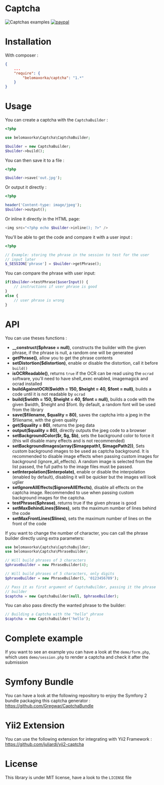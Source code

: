 Captcha
=======

![Captchas examples](http://gregwar.com/captchas.png)
[![paypal](https://www.paypalobjects.com/en_US/i/btn/btn_donateCC_LG.gif)](https://www.paypal.com/cgi-bin/webscr?cmd=_s-xclick&hosted_button_id=YUXRLWHQSWS6L)

Installation
============

With composer :

``` json
{
    ...
    "require": {
        "belomaxorka/captcha": "1.*"
    }
}
```

Usage
=====

You can create a captcha with the `CaptchaBuilder` :

```php
<?php

use belomaxorka\Captcha\CaptchaBuilder;

$builder = new CaptchaBuilder;
$builder->build();
```

You can then save it to a file :

```php
<?php

$builder->save('out.jpg');
```

Or output it directly :

```php
<?php

header('Content-type: image/jpeg');
$builder->output();
```

Or inline it directly in the HTML page:

```php
<img src="<?php echo $builder->inline(); ?>" />
```

You'll be able to get the code and compare it with a user input :

```php
<?php

// Example: storing the phrase in the session to test for the user 
// input later
$_SESSION['phrase'] = $builder->getPhrase();
```

You can compare the phrase with user input:
```php
if($builder->testPhrase($userInput)) {
    // instructions if user phrase is good
}
else {
    // user phrase is wrong
}
```

API
===

You can use theses functions :

* **__construct($phrase = null)**, constructs the builder with the given phrase, if the phrase is null, a random one will be generated
* **getPhrase()**, allow you to get the phrase contents
* **setDistortion($distortion)**, enable or disable the distortion, call it before `build()`
* **isOCRReadable()**, returns `true` if the OCR can be read using the `ocrad` software, you'll need to have shell_exec enabled, imagemagick and ocrad installed
* **buildAgainstOCR($width = 150, $height = 40, $font = null)**, builds a code until it is not readable by `ocrad`
* **build($width = 150, $height = 40, $font = null)**, builds a code with the given $width, $height and $font. By default, a random font will be used from the library
* **save($filename, $quality = 80)**, saves the captcha into a jpeg in the $filename, with the given quality
* **get($quality = 80)**, returns the jpeg data
* **output($quality = 80)**, directly outputs the jpeg code to a browser
* **setBackgroundColor($r, $g, $b)**, sets the background color to force it (this will disable many effects and is not recommended)
* **setBackgroundImages(array($imagepath1, $imagePath2))**, Sets custom background images to be used as captcha background. It is recommended to disable image effects when passing custom images for background (ignore_all_effects). A random image is selected from the list passed, the full paths to the image files must be passed.
* **setInterpolation($interpolate)**, enable or disable the interpolation (enabled by default), disabling it will be quicker but the images will look uglier
* **setIgnoreAllEffects($ignoreAllEffects)**, disable all effects on the captcha image. Recommended to use when passing custom background images for the captcha.
* **testPhrase($phrase)**, returns true if the given phrase is good
* **setMaxBehindLines($lines)**, sets the maximum number of lines behind the code
* **setMaxFrontLines($lines)**, sets the maximum number of lines on the front of the code

If you want to change the number of character, you can call the phrase builder directly using
extra parameters:

```php
use belomaxorka\Captcha\CaptchaBuilder;
use belomaxorka\Captcha\PhraseBuilder;

// Will build phrases of 3 characters
$phraseBuilder = new PhraseBuilder(4);

// Will build phrases of 5 characters, only digits
$phraseBuilder = new PhraseBuilder(5, '0123456789');

// Pass it as first argument of CaptchaBuilder, passing it the phrase
// builder
$captcha = new CaptchaBuilder(null, $phraseBuilder);
```

You can also pass directly the wanted phrase to the builder:

```php
// Building a Captcha with the "hello" phrase
$captcha = new CaptchaBuilder('hello');
```

Complete example
================

If you want to see an example you can have a look at the ``demo/form.php``, which uses ``demo/session.php`` to
render a captcha and check it after the submission

Symfony Bundle
================

You can have a look at the following repository to enjoy the Symfony 2 bundle packaging this captcha generator :
https://github.com/Gregwar/CaptchaBundle

Yii2 Extension
===============

You can use the following extension for integrating with Yii2 Framework :
https://github.com/juliardi/yii2-captcha

License
=======

This library is under MIT license, have a look to the `LICENSE` file
